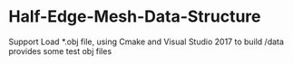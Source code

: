 # Half-Edge-Mesh-Data-Structure
Support Load *.obj file, using Cmake and Visual Studio 2017 to build
/data provides some test obj files